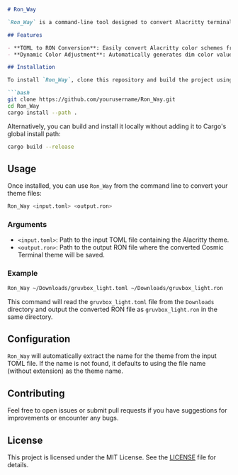 

```markdown
# Ron_Way

`Ron_Way` is a command-line tool designed to convert Alacritty terminal themes in TOML format to Cosmic Terminal themes in RON format. This is my first Rust project and I hope it helps others, even if it is janky as hell. 

## Features

- **TOML to RON Conversion**: Easily convert Alacritty color schemes from TOML to RON format.
- **Dynamic Color Adjustment**: Automatically generates dim color values based on the normal color values.

## Installation

To install `Ron_Way`, clone this repository and build the project using Cargo:

```bash
git clone https://github.com/yourusername/Ron_Way.git
cd Ron_Way
cargo install --path .
```

Alternatively, you can build and install it locally without adding it to Cargo's global install path:

```bash
cargo build --release
```

## Usage

Once installed, you can use `Ron_Way` from the command line to convert your theme files:

```bash
Ron_Way <input.toml> <output.ron>
```

### Arguments

- `<input.toml>`: Path to the input TOML file containing the Alacritty theme.
- `<output.ron>`: Path to the output RON file where the converted Cosmic Terminal theme will be saved.

### Example

```bash
Ron_Way ~/Downloads/gruvbox_light.toml ~/Downloads/gruvbox_light.ron
```

This command will read the `gruvbox_light.toml` file from the `Downloads` directory and output the converted RON file as `gruvbox_light.ron` in the same directory.

## Configuration

`Ron_Way` will automatically extract the name for the theme from the input TOML file. If the name is not found, it defaults to using the file name (without extension) as the theme name.

## Contributing

Feel free to open issues or submit pull requests if you have suggestions for improvements or encounter any bugs.

## License

This project is licensed under the MIT License. See the [LICENSE](LICENSE) file for details.


```

